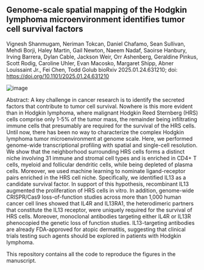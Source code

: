 ## Genome-scale spatial mapping of the Hodgkin lymphoma microenvironment identifies tumor cell survival factors

Vignesh Shanmugam, Neriman Tokcan, Daniel Chafamo, Sean Sullivan, Mehdi Borji, Haley Martin, Gail Newton, Naeem Nadaf, Saoirse Hanbury, Irving Barrera, Dylan Cable, Jackson Weir, Orr Ashenberg, Geraldine Pinkus, Scott Rodig, Caroline Uhler, Evan Macosko, Margaret Shipp, Abner Louissaint Jr., Fei Chen, Todd Golub
bioRxiv 2025.01.24.631210; doi: https://doi.org/10.1101/2025.01.24.631210

![image](https://github.com/user-attachments/assets/376af097-d501-46e6-9fe6-978dc800dbee)

Abstract: 
A key challenge in cancer research is to identify the secreted factors that contribute to tumor cell survival. Nowhere is this more evident than in Hodgkin lymphoma, where malignant Hodgkin Reed Sternberg (HRS) cells comprise only 1-5% of the tumor mass, the remainder being infiltrating immune cells that presumably are required for the survival of the HRS cells. Until now, there has been no way to characterize the complex Hodgkin lymphoma tumor microenvironment at genome scale. Here, we performed genome-wide transcriptional profiling with spatial and single-cell resolution. We show that the neighborhood surrounding HRS cells forms a distinct niche involving 31 immune and stromal cell types and is enriched in CD4+ T cells, myeloid and follicular dendritic cells, while being depleted of plasma cells. Moreover, we used machine learning to nominate ligand-receptor pairs enriched in the HRS cell niche. Specifically, we identified IL13 as a candidate survival factor. In support of this hypothesis, recombinant IL13 augmented the proliferation of HRS cells in vitro. In addition, genome-wide CRISPR/Cas9 loss-of-function studies across more than 1,000 human cancer cell lines showed that IL4R and IL13RA1, the heterodimeric partners that constitute the IL13 receptor, were uniquely required for the survival of HRS cells. Moreover, monoclonal antibodies targeting either IL4R or IL13R phenocopied the genetic loss of function studies. IL13-targeting antibodies are already FDA-approved for atopic dermatitis, suggesting that clinical trials testing such agents should be explored in patients with Hodgkin lymphoma.

This repository contains all the code to reproduce the figures in the manuscript. 
